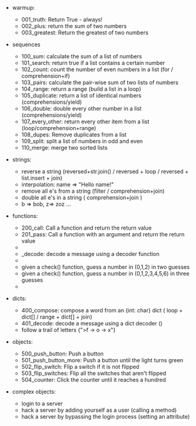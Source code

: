 - warmup:
  - 001_truth: Return True - always!
  - 002_plus: return the sum of two numbers
  - 003_greatest: Return the greatest of two numbers
 
- sequences
  - 100_sum: calculate the sum of a list of numbers
  - 101_search: return true if a list contains a certain number
  - 102_count: count the number of even numbers in a list (for / comprehension+if)
  - 103_pairs: calculate the pair-wise sum of two lists of numbers
  - 104_range: return a range (build a list in a loop)
  - 105_duplicate: return a list of identical numbers (comprehensions/yield)
  - 106_double: double every other number in a list (comprehensions/yield)
  - 107_every_other: return every other item from a list (loop/comprehension+range)
  - 108_dupes: Remove duplicates from a list
  - 109_split: split a list of numbers in odd and even
  - 110_merge: merge two sorted lists
  

- strings:
  - reverse a string (reversed+str.join() / reversed + loop / reversed + list.insert + join)
  - interpolation: name => "Hello name!"
  - remove all e's from a string (filter / comprehension+join)
  - double all e's in a string ( comprehension+join )
  - b => bob, z=> zoz ...


- functions:
  - 200_call: Call a function and return the return value
  - 201_pass: Call a function with an argument and return the return value
  - 
  - _decode: decode a message using a decoder function
  - 
  - given a check() function, guess a number in (0,1,2) in two guesses
  - given a check() function, guess a number in (0,1,2,3,4,5,6) in three guesses
  - 

- dicts:
  - 400_compose: compose a word from an {int: char} dict ( loop + dict[] / range + dict[] + join)
  - 401_decode: decode a message using a dict decoder ()
  - follow a trail of letters {">f -> o -> x"}

- objects:
  - 500_push_button: Push a button
  - 501_push_button_more: Push a button until the light turns green
  - 502_flip_switch: Flip a switch if it is not flipped
  - 503_flip_switches: Flip all the switches that aren't flipped 
  - 504_counter: Click the counter until it reaches a hundred

- complex objects:
  - login to a server
  - hack a server by adding yourself as a user (calling a method)
  - hack a server by bypassing the login process (setting an attribute)

